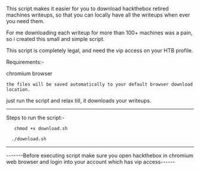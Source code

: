 This script makes it easier for you to download hackthebox retired machines writeups, so that you can locally have all the writeups when ever you need them.

For me downloading each writeup for more than 100+ machines was a pain, so i created this small and simple script.

This script is completely legal, and need the vip access on your HTB profile.

Requirements:- 

chromium browser

 `the files will be saved automatically to your default browser download location.`

just run the script and relax till, it downloads your writeups.
 
 ----------------------------------------------------------------------------------------------------
 
Steps to run the script:-
``` 
   chmod +x download.sh
 
  ./download.sh
```
----------------------------------------------------------------------------------------------------
 

-------Before executing script make sure you open hackthebox in chromium web browser and login into your account which has vip access------
